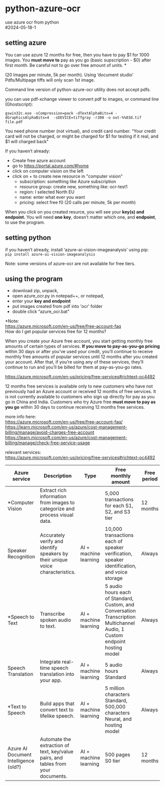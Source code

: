

# python-azure-ocr

use azure ocr from python  
#2024-05-18-1  

## setting azure

You can use azure 12 months for free, then you have to pay $1 for 1000
images. You **must move to** pay as you go (basic supscription - $0) after first month. Be careful not to go over free amount of units. *

(20 Images per minute, 5k per month). Using ‘document studio’
Pdfs/Multipage tiffs will only scan 1st image.

Command line version of python-azure-ocr utility does not accept pdfs.

you can use pdf-xchange viewer to convert pdf to images, or command line
(Ghostscript):

`gswin32c.exe -sCompression=pack -dTextAlphaBits=4 -dGraphicsAlphaBits=4  -sDEVICE=tiffgray -r300 -o out-%%03d.tif file.pdf `


You need phone number (not virtual), and credit card number. “Your
credit card will not be charged, or might be charged for $1 for testing
if it real, and $1 will charged back"

If you haven’t already:  
- Create free azure account  
- go to https://portal.azure.com/#home
- click on computer vision on the left
- click on + to create new resource in "computer vision"  
  - subscription: something like Azure subscription  
  - resource group: create new, something like: ocr-test1  
  - region: I selected North EU  
  - name: enter what ever you want  
  - pricing: select free f0 (20 calls per minute, 5k per month)

When you click on you created resurce, you will see your **key(s) and
endpoint.**
You will need **one key**, doesn’t matter which one, and **endpoint**, to use the program.

## setting python

if you haven’t already, install ‘azure-ai-vision-imageanalysis’ using
pip:  
`pip install azure-ai-vision-imageanalysis`

Note: some versions of azure-ocr are not available for free tiers.

## using the program

- download zip, unpack,  
- open azure_ocr.py in notepad++, or notepad,  
- enter your **key and endpoint**  
- put images created from pdf into 'ocr' folder  
- double click “azure_ocr.bat”


*Note:  
https://azure.microsoft.com/en-us/free/free-account-faq  
How do I get popular services free for 12 months?  

When you create your Azure free account, you start getting monthly free amounts of certain types of services. **If you move to pay-as-you-go pricing** within 30 days or after you’ve used your credit, you’ll continue to receive monthly free amounts of popular services until 12 months after you created your account. After that, if you’re using any of these services, they’ll continue to run and you’ll be billed for them at pay-as-you-go rates.



https://azure.microsoft.com/en-us/pricing/free-services#richtext-oc4492  

12 months free services is available only to new customers who have not previously had an Azure account or received 12 months of free services. It is not currently available to customers who sign up directly for pay as you go in China and India. Customers who try Azure free **must move to pay as you go** within 30 days to continue receiving 12 months free services.


more info here:  
https://azure.microsoft.com/en-us/free/free-account-faq/  
https://learn.microsoft.com/en-us/azure/cost-management-billing/manage/avoid-charges-free-account  
https://learn.microsoft.com/en-us/azure/cost-management-billing/manage/check-free-service-usage  

relevant services:  
https://azure.microsoft.com/en-us/pricing/free-services#richtext-oc4492  

|Azure service|Description|Type|Free monthly amount|Free period 
|---|---|---|----|---
|*Computer Vision|Extract rich information from images to categorize and process visual data.|	|5,000 transactions for each S1, S2, and S3 tier|12 months 
|Speaker Recognition|Accurately verify and identify speakers by their unique voice characteristics.|AI + machine learning|10,000 transactions each of speaker verification, speaker identification, and voice storage|Always
|*Speech to Text|Transcribe spoken audio to text.|AI + machine learning|5 audio hours each of Standard, Custom, and Conversation Transcription Multichannel Audio, 1 Custom endpoint hosting model|Always 
|Speech Translation|Integrate real-time speech translation into your app.|AI + machine learning|5 audio hours Standard|Always 
|*Text to Speech|Build apps that convert text to lifelike speech.|AI + machine learning|5 million characters Standard, 500,000 characters Neural, and hosting model|Always 
|Azure AI Document Intelligence (old?)|Automate the extraction of text, key/value pairs, and tables from your documents.|AI + machine learning|500 pages S0 tier|12 months



